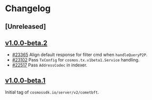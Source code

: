 <!--
Guiding Principles:

Changelogs are for humans, not machines.
There should be an entry for every single version.
The same types of changes should be grouped.
Versions and sections should be linkable.
The latest version comes first.
The release date of each version is displayed.
Mention whether you follow Semantic Versioning.

Usage:

Change log entries are to be added to the Unreleased section from newest to oldest.
Each entry must include the Github issue reference in the following format:

* [#<issue-number>] Changelog message.

-->

# Changelog

## [Unreleased]

## [v1.0.0-beta.2](https://github.com/cosmos/cosmos-sdk/releases/tag/server/v2/cometbft/v1.0.0-beta21)

* [#23365](https://github.com/cosmos/cosmos-sdk/pull/23365) Align default response for filter cmd when `handleQueryP2P`.
* [#23102](https://github.com/cosmos/cosmos-sdk/pull/23102) Pass `TxConfig` for `cosmos.tx.v1beta1.Service` handling.
* [#22517](https://github.com/cosmos/cosmos-sdk/pull/22517) Pass `AddressCodec` in indexer.

## [v1.0.0-beta.1](https://github.com/cosmos/cosmos-sdk/releases/tag/server/v2/cometbft/v1.0.0-beta.1)

Initial tag of `cosmossdk.io/server/v2/cometbft`.
